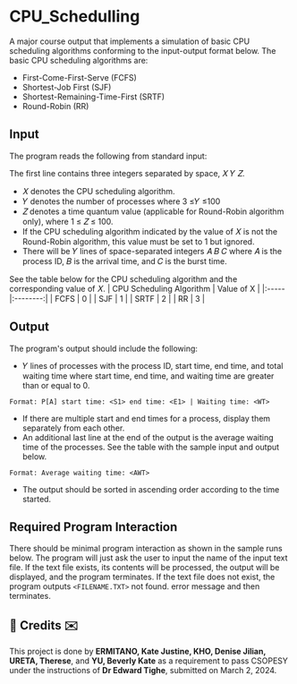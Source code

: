 # CPU_Schedulling
A major course output that implements a simulation of basic CPU scheduling algorithms conforming to the input-output format below. The basic CPU scheduling algorithms are:

- First-Come-First-Serve (FCFS)
- Shortest-Job First (SJF)
- Shortest-Remaining-Time-First (SRTF)
- Round-Robin (RR)

## Input
The program reads the following from standard input:

The first line contains three integers separated by space, 𝑋 𝑌 𝑍.
- 𝑋 denotes the CPU scheduling algorithm.
- 𝑌 denotes the number of processes where 3 ≤𝑌 ≤100
- 𝑍 denotes a time quantum value (applicable for Round-Robin algorithm only), where 1 ≤ 𝑍 ≤ 100. 
- If the CPU scheduling algorithm indicated by the value of 𝑋 is not the Round-Robin algorithm, this value must be set to 1 but ignored.
- There will be 𝑌 lines of space-separated integers 𝐴 𝐵 𝐶 where 𝐴 is the process ID, 𝐵 is the arrival time, and 𝐶 is the burst time.

See the table below for the CPU scheduling algorithm and the corresponding value of 𝑋.
| CPU Scheduling Algorithm |  Value of X  |
|:-----|:--------:|
| FCFS   | 0 |
| SJF   |  1  |
| SRTF   | 2 |
| RR   | 3 |

## Output
The program's output should include the following:

- 𝑌 lines of processes with the process ID, start time, end time, and total waiting time where start time, end time, and waiting time are greater than or equal to 0.

`Format: P[A] start time: <S1> end time: <E1> | Waiting time: <WT>`
- If there are multiple start and end times for a process, display them separately from each other.
- An additional last line at the end of the output is the average waiting time of the processes. See the table with the sample input and output below.

`Format: Average waiting time: <AWT>`
- The output should be sorted in ascending order according to the time started.

## Required Program Interaction
There should be minimal program interaction as shown in the sample runs below. The program will just ask the user to input the name of the input text file. If the text file exists, its contents will be processed, the output will be displayed, and the program terminates. If the text file does not exist, the program outputs `<FILENAME.TXT>` not found. error message and then terminates.

<h2>💌 Credits ✉️</h2>
This project is done by <b>ERMITANO, Kate Justine, KHO, Denise Jilian, URETA, Therese</b>, and <b>YU, Beverly Kate</b> as a requirement to pass CSOPESY under the instructions of <b>Dr Edward Tighe</b>, submitted on March 2, 2024.

